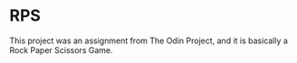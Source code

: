 # RPS
This project was an assignment from The Odin Project, and it is basically a Rock Paper Scissors Game.
